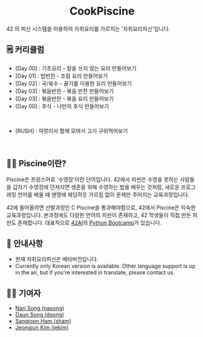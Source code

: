 <h1 align="center">CookPiscine</h1>

42 의 피신 시스템을 이용하여 자취요리를 가르치는 '자취요리피신'입니다. <br>

## 🗒 커리큘럼

* [Day 00] : 기초요리 - 칼을 쓰지 않는 요리 만들어보기
* [Day 01] : 밥반찬 - 조림 요리 만들어보기
* [Day 02] : 국/육수 - 끓기를 이용한 요리 만들어보기
* [Day 03] : 볶음반찬 - 볶음 반찬 만들어보기
* [Day 03] : 볶음반찬 - 볶음 요리 만들어보기
* [Day 00] : 후식 - 나만의 후식 만들어보기

<br>

* [RUSH] : 여럿이서 함께 모여서 고기 구위먹어보기

<br>

## 🏊‍♀️ Piscine이란?

Piscine은 프랑스어로 '수영장'이란 단어입니다. 42에서 피씬은 수영을 못하는 사람들을 갑자기 수영장에 던져지면 생존을 위해 수영하는 법을 배우는 것처럼, 새로운 프로그래밍 언어를 배울 때 맨땅에 헤딩하듯 가르침 없이 문제만 주어지는 교육과정입니다.

42에 들어올려면 선발과정인 C Piscine을 통과해야함으로, 42에서 Piscine은 익숙한 교육과정입니다. 본과정에도 다양한 언어의 피씬이 존재하고, 42 학생들이 직접 만든 피씬도 존재합니다. 대표적으로 [42AI](https://github.com/42-AI)의 [Python Bootcamp](https://github.com/42-AI/bootcamp_python)가 있습니다.

## 📢 안내사항

- 현재 자취요리피신은 베타버전입니다.
- Currently only Korean version is available. Other language support is up in the air, but if you're interested in translate, please contact us.

## 🧑‍💻 기여자

- [Nari Song (nasong)](https://github.com/songnari)
- [Daun Song (dsong)](https://github.com/HaRyoung)
- [Sangjoon Ham (sham)](https://github.com/GulSam00)
- [Jeongjun Kim (jekim)](https://github.com/Two-Jay)